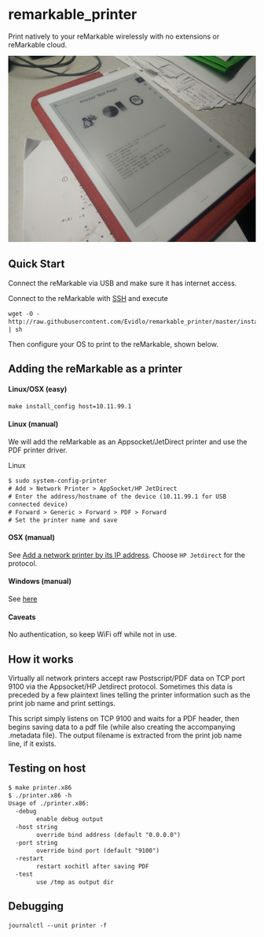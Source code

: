 # remarkable_printer

Print natively to your reMarkable wirelessly with no extensions or reMarkable cloud.

![](img.jpg)

## Quick Start

Connect the reMarkable via USB and make sure it has internet access.

Connect to the reMarkable with [SSH](https://remarkablewiki.com/tech/ssh) and execute

    wget -O - http://raw.githubusercontent.com/Evidlo/remarkable_printer/master/install.sh | sh
    
Then configure your OS to print to the reMarkable, shown below.
    
## Adding the reMarkable as a printer

#### Linux/OSX (easy)

    make install_config host=10.11.99.1

#### Linux (manual)

We will add the reMarkable as an Appsocket/JetDirect printer and use the PDF printer driver.

Linux

    $ sudo system-config-printer
    # Add > Network Printer > AppSocket/HP JetDirect
    # Enter the address/hostname of the device (10.11.99.1 for USB connected device)
    # Forward > Generic > Forward > PDF > Forward
    # Set the printer name and save
    
#### OSX (manual)

See [Add a network printer by its IP address](https://support.apple.com/guide/mac-help/add-a-printer-on-mac-mh14004/mac).  Choose `HP Jetdirect` for the protocol.

#### Windows (manual)

See [here](https://github.com/Evidlo/remarkable_printer/wiki/Windows-Setup)

#### Caveats

No authentication, so keep WiFi off while not in use.

## How it works

Virtually all network printers accept raw Postscript/PDF data on TCP port 9100 via the Appsocket/HP Jetdirect protocol.  Sometimes this data is preceded by a few plaintext lines telling the printer information such as the print job name and print settings.

This script simply listens on TCP 9100 and waits for a PDF header, then begins saving data to a pdf file (while also creating the accompanying .metadata file).  The output filename is extracted from the print job name line, if it exists.

## Testing on host

    $ make printer.x86
    $ ./printer.x86 -h
    Usage of ./printer.x86:
      -debug
            enable debug output
      -host string
            override bind address (default "0.0.0.0")
      -port string
            override bind port (default "9100")
      -restart
            restart xochitl after saving PDF
      -test
            use /tmp as output dir

## Debugging

    journalctl --unit printer -f
